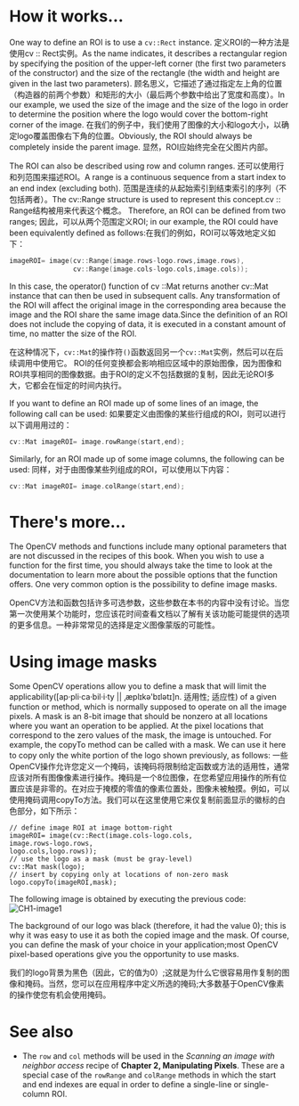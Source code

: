 # How it works…
One way to define an ROI is to use a `cv::Rect` instance. 定义ROI的一种方法是使用cv :: Rect实例。As the name indicates, it describes a rectangular region by specifying the position of the  upper-left corner (the first two parameters of the constructor) and the size of the rectangle (the width and height are given in the last two parameters). 顾名思义，它描述了通过指定左上角的位置（构造器的前两个参数）和矩形的大小（最后两个参数中给出了宽度和高度）。In our example, we used the size of the image and the size of the logo in order to determine the position where the logo would cover the bottom-right corner of the image. 在我们的例子中，我们使用了图像的大小和logo大小，以确定logo覆盖图像右下角的位置。Obviously, the ROI should always be completely inside the parent image. 显然，ROI应始终完全在父图片内部。

The ROI can also be described using row and column ranges. 还可以使用行和列范围来描述ROI。A range is a continuous sequence from a start index to an end index (excluding both). 范围是连续的从起始索引到结束索引的序列（不包括两者）。The cv::Range structure is used to represent this concept.cv :: Range结构被用来代表这个概念。 Therefore, an ROI can be defined from two ranges; 因此，可以从两个范围定义ROI; in our example, the ROI could have been equivalently defined as follows:在我们的例如，ROI可以等效地定义如下：
```c++
imageROI= image(cv::Range(image.rows-logo.rows,image.rows),
                cv::Range(image.cols-logo.cols,image.cols));
```

In this case, the operator() function of cv ::Mat returns another cv::Mat instance that can then be used in subsequent calls. Any transformation of the ROI will affect the original image in the corresponding area because the image and the ROI share the same image data.Since the definition of an ROI does not include the copying of data, it is executed in a constant amount of time, no matter the size of the ROI. 

在这种情况下，`cv::Mat`的操作符`()`函数返回另一个`cv::Mat`实例，然后可以在后续调用中使用它。 ROI的任何变换都会影响相应区域中的原始图像，因为图像和ROI共享相同的图像数据。由于ROI的定义不包括数据的复制，因此无论ROI多大，它都会在恒定的时间内执行。

If you want to define an ROI made up of some lines of an image, the following call can be
used:
如果要定义由图像的某些行组成的ROI，则可以进行以下调用用过的：
```c++
cv::Mat imageROI= image.rowRange(start,end);
```

Similarly, for an ROI made up of some image columns, the following can be used:
同样，对于由图像某些列组成的ROI，可以使用以下内容：
```c++
cv::Mat imageROI= image.colRange(start,end); 
```

# There's more… 

The OpenCV methods and functions include many optional parameters that are not discussed in the recipes of this book. When you wish to use a function for the first time, you should always take the time to look at the documentation to learn more about the possible options that the function offers. One very common option is the possibility to define image masks. 

OpenCV方法和函数包括许多可选参数，这些参数在本书的内容中没有讨论。当您第一次使用某个功能时，您应该花时间查看文档以了解有关该功能可能提供的选项的更多信息。一种非常常见的选择是定义图像蒙版的可能性。

# Using image masks
Some OpenCV operations allow you to define a mask that will limit the applicability([ap·pli·ca·bil·i·ty || ‚æplɪkə'bɪlətɪ]n.  适用性; 适应性) of a given function or method, which is normally supposed to operate on all the image pixels. A mask is an 8-bit image that should be nonzero at all locations where you want an operation to be applied. At the pixel locations that correspond to the zero values of the mask, the image is untouched. For example, the copyTo method can be called with a mask. We can use it here to copy only the white portion of the logo shown previously, as follows:
一些OpenCV操作允许您定义一个掩码，该掩码将限制给定函数或方法的适用性，通常应该对所有图像像素进行操作。掩码是一个8位图像，在您希望应用操作的所有位置应该是非零的。在对应于掩模的零值的像素位置处，图像未被触摸。例如，可以使用掩码调用copyTo方法。我们可以在这里使用它来仅复制前面显示的徽标的白色部分，如下所示：
```
// define image ROI at image bottom-right
imageROI= image(cv::Rect(image.cols-logo.cols,
image.rows-logo.rows,
logo.cols,logo.rows));
// use the logo as a mask (must be gray-level)
cv::Mat mask(logo);
// insert by copying only at locations of non-zero mask
logo.copyTo(imageROI,mask);
```
The following image is obtained by executing the previous code:
![CH1-image1](D:\Workplace\opencv_learn\OpenCV3Cookbook-cn\CH1-image1.png)

The background of our logo was black (therefore, it had the value 0); this is why it was easy to use it as both the copied image and the mask. Of course, you can define the mask of your choice in your application;most  OpenCV pixel-based operations give you the opportunity to use masks. 

我们的logo背景为黑色（因此，它的值为0）;这就是为什么它很容易用作复制的图像和掩码。当然，您可以在应用程序中定义所选的掩码;大多数基于OpenCV像素的操作使您有机会使用掩码。

# See also 

- The `row` and `col` methods will be used in the *Scanning an image with neighbor access* recipe of **Chapter 2, Manipulating Pixels**. These are a special case of the `rowRange` and `colRange` methods in which the start and end indexes are equal in order to define a single-line or single-column ROI.





